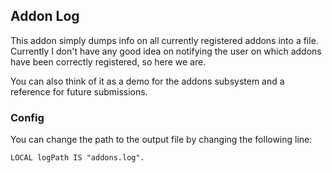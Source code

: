 ## Addon Log
This addon simply dumps info on all currently registered addons into a file.
Currently I don't have any good idea on notifying the user on which addons have been correctly registered,
so here we are.

You can also think of it as a demo for the addons subsystem and a reference for future submissions.

### Config
You can change the path to the output file by changing the following line:
```
LOCAL logPath IS "addons.log".
```
